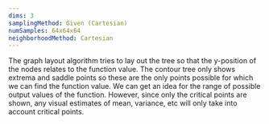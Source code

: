 ```yaml
---
dims: 3
samplingMethod: Given (Cartesian)
numSamples: 64x64x64
neighborhoodMethod: Cartesian
---
```


The graph layout algorithm tries to lay out the tree so that the y-position of
the nodes relates to the function value. The contour tree only shows extrema
and saddle points so these are the only points possible for which we can find
the function value. We can get an idea for the range of possible output values
of the function. However, since only the critical points are shown, any visual
estimates of mean, variance, etc will only take into account critical points.

